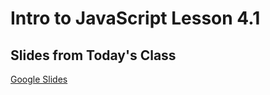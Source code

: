 # Intro to JavaScript Lesson 4.1

## Slides from Today's Class
[Google Slides](https://docs.google.com/presentation/d/1wBCGkC6DOS8evM0fmn1zgnpmeZblNoLzP-C4JXO3gN0/edit?usp=sharing)